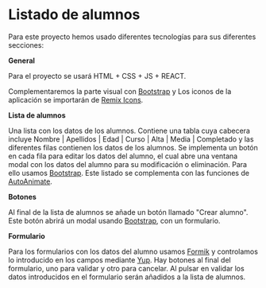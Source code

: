 # Listado de alumnos

Para este proyecto hemos usado diferentes tecnologías para sus diferentes secciones:

**General**

Para el proyecto se usará HTML + CSS + JS + REACT.

Complementaremos la parte visual con [Bootstrap](https://getbootstrap.com/) y Los iconos de la aplicación
se importarán de [Remix Icons](https://remixicon.com/).

**Lista de alumnos**

Una lista con los datos de los alumnos. Contiene una tabla cuya cabecera incluye Nombre |
Apellidos | Edad | Curso | Alta | Media | Completado y las diferentes filas contienen los datos de los alumnos.
Se implementa un botón en cada fila para editar los datos del alumno, el cual abre una ventana modal con los datos del alumno para su modificación o eliminación. Para ello usamos [Bootstrap](https://getbootstrap.com/docs/5.3/components/modal/#how-it-works). Este listado se complementa con las funciones de [AutoAnimate](https://auto-animate.formkit.com/#usage-react).

**Botones**

Al final de la lista de alumnos se añade un botón llamado "Crear alumno". Este botón abrirá un modal usando [Bootstrap](https://getbootstrap.com/docs/5.3/components/modal/#how-it-works), con un formulario.

**Formulario**

Para los formularios con los datos del alumno usamos [Formik](https://formik.org/) y controlamos lo introducido en los campos mediante [Yup](https://formik.org/docs/tutorial#schema-validation-with-yup). Hay botones al final del formulario, uno para validar y otro para cancelar. Al pulsar en validar los datos introducidos en el formulario serán añadidos a la lista de alumnos.

